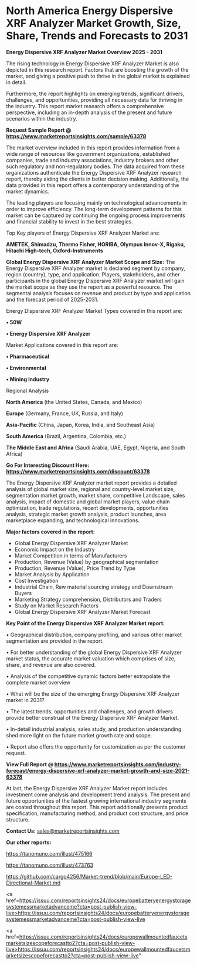 # North America Energy Dispersive XRF Analyzer Market Growth, Size, Share, Trends and Forecasts to 2031

<Strong> Energy Dispersive XRF Analyzer Market Overview 2025 - 2031</strong>

The rising technology in Energy Dispersive XRF Analyzer Market is also depicted in this research report. Factors that are boosting the growth of the market, and giving a positive push to thrive in the global market is explained in detail.

Furthermore, the report highlights on emerging trends, significant drivers, challenges, and opportunities, providing all necessary data for thriving in the industry. This report market research offers a comprehensive perspective, including an in-depth analysis of the present and future scenarios within the industry.

<strong>Request Sample Report @ <a href=https://www.marketreportsinsights.com/sample/63378>https://www.marketreportsinsights.com/sample/63378</a></strong>

The market overview included in this report provides information from a wide range of resources like government organizations, established companies, trade and industry associations, industry brokers and other such regulatory and non-regulatory bodies. The data acquired from these organizations authenticate the Energy Dispersive XRF Analyzer research report, thereby aiding the clients in better decision making. Additionally, the data provided in this report offers a contemporary understanding of the market dynamics.

The leading players are focusing mainly on technological advancements in order to improve efficiency. The long-term development patterns for this market can be captured by continuing the ongoing process improvements and financial stability to invest in the best strategies.

Top Key players of Energy Dispersive XRF Analyzer Market are:

<strong>AMETEK, Shimadzu, Thermo Fisher, HORIBA, Olympus Innov-X, Rigaku, Hitachi High-tech, Oxford-Instruments</strong>

<strong><b>Global Energy Dispersive XRF Analyzer Market Scope and Size:</b></strong>
The Energy Dispersive XRF Analyzer market is declared segment by company, region (country), type, and application. Players, stakeholders, and other participants in the global Energy Dispersive XRF Analyzer market will gain the market scope as they use the report as a powerful resource. The segmental analysis focuses on revenue and product by type and application and the forecast period of 2025-2031.

Energy Dispersive XRF Analyzer Market Types covered in this report are:

<strong>• 50W

• Energy Dispersive XRF Analyzer</strong>

Market Applications covered in this report are:

<strong>• Pharmaceutical

• Environmental

• Mining Industry</strong> 

Regional Analysis

<strong>North America</strong> (the United States, Canada, and Mexico)

<strong>Europe</strong> (Germany, France, UK, Russia, and Italy)

<strong>Asia-Pacific</strong> (China, Japan, Korea, India, and Southeast Asia)

<strong>South America</strong> (Brazil, Argentina, Colombia, etc.)

<strong>The Middle East and Africa</strong> (Saudi Arabia, UAE, Egypt, Nigeria, and South Africa)

<strong>Go For Interesting Discount Here: <a href=https://www.marketreportsinsights.com/discount/63378>https://www.marketreportsinsights.com/discount/63378</a></strong>

The Energy Dispersive XRF Analyzer market report provides a detailed analysis of global market size, regional and country-level market size, segmentation market growth, market share, competitive Landscape, sales analysis, impact of domestic and global market players, value chain optimization, trade regulations, recent developments, opportunities analysis, strategic market growth analysis, product launches, area marketplace expanding, and technological innovations.

<strong><b>Major factors covered in the report:</b></strong>
<ul>
  <li>Global Energy Dispersive XRF Analyzer Market </li>
  <li>Economic Impact on the Industry</li>
  <li>Market Competition in terms of Manufacturers</li>
  <li>Production, Revenue (Value) by geographical segmentation</li>
  <li>Production, Revenue (Value), Price Trend by Type</li>
  <li>Market Analysis by Application</li>
  <li>Cost Investigation</li>
  <li>Industrial Chain, Raw material sourcing strategy and Downstream Buyers</li>
  <li>Marketing Strategy comprehension, Distributors and Traders</li>
  <li>Study on Market Research Factors</li>
  <li>Global Energy Dispersive XRF Analyzer Market Forecast</li>
</ul>

<strong><b>Key Point of the Energy Dispersive XRF Analyzer Market report:</b></strong>

• Geographical distribution, company profiling, and various other market segmentation are provided in the report.

• For better understanding of the global Energy Dispersive XRF Analyzer market status, the accurate market valuation which comprises of size, share, and revenue are also covered.

• Analysis of the competitive dynamic factors better extrapolate the complete market overview

• What will be the size of the emerging Energy Dispersive XRF Analyzer market in 2031?

• The latest trends, opportunities and challenges, and growth drivers provide better construal of the Energy Dispersive XRF Analyzer Market.

• In-detail industrial analysis, sales study, and production understanding shed more light on the future market growth rate and scope.

• Report also offers the opportunity for customization as per the customer request.

<strong><b>View Full Report @ <a href=https://www.marketreportsinsights.com/industry-forecast/energy-dispersive-xrf-analyzer-market-growth-and-size-2021-63378>https://www.marketreportsinsights.com/industry-forecast/energy-dispersive-xrf-analyzer-market-growth-and-size-2021-63378</a></b></strong>


At last, the Energy Dispersive XRF Analyzer Market report includes investment come analysis and development trend analysis. The present and future opportunities of the fastest growing international industry segments are coated throughout this report. This report additionally presents product specification, manufacturing method, and product cost structure, and price structure.

<strong>Contact Us:</strong>
sales@marketreportsinsights.com

<strong>Our other reports:</strong>

<a href=https://tanomuno.com/illust/475166>https://tanomuno.com/illust/475166</a>

<a href=https://tanomuno.com/illust/473763>https://tanomuno.com/illust/473763</a>

<a href=https://github.com/cargo4256/Market-trend/blob/main/Europe-LED-Directional-Market.md>https://github.com/cargo4256/Market-trend/blob/main/Europe-LED-Directional-Market.md</a>

<a href=https://issuu.com/reportsinsights24/docs/europebatteryenergystoragesystemessmarketadvanceme?cta=post-publish-view-live>https://issuu.com/reportsinsights24/docs/europebatteryenergystoragesystemessmarketadvanceme?cta=post-publish-view-live</a>

<a href=https://issuu.com/reportsinsights24/docs/europewallmountedfaucetsmarketsizescopeforecastto2?cta=post-publish-view-live>https://issuu.com/reportsinsights24/docs/europewallmountedfaucetsmarketsizescopeforecastto2?cta=post-publish-view-live</a>"
